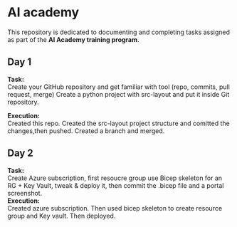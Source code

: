 # AI academy
This repository is dedicated to documenting and completing tasks assigned as part of the **AI Academy training program**.

## Day 1
**Task:**  
Create your GitHub repository and get familiar with tool (repo, commits, pull request, merge)
Create a python project with src-layout and put it inside Git repository.

**Execution:**  
Created this repo. Created the src-layout project structure and comitted the changes,then pushed. Created a branch and merged. 

## Day 2
**Task:**  
Create Azure subscription, first resoucre group use Bicep skeleton for an RG + Key Vault, tweak & deploy it,
then commit the .bicep file and a portal screenshot.  
**Execution:**  
Created azure subscription. Then used bicep skeleton to create resource group and Key vault. Then deployed.

 

